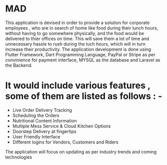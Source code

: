 # MAD 

This application is devised in order to provide a solution for corporate employees , who are in search  of home like food during their lunch hours, without having to go somewhere physically, and the food would be delivered to thier offices on time. 
This will save them a lot of time and unnecessary hassle to rush during the luch hours, which will in turn increase their productivity.
The application development is done using Flutter Framework, Dart Programming Language, PayPal or Stripe as per convinience for payment interface, MYSQL as the database and Laravel as the Backend.

# It would include various features , some of them are listed as follows : - 
- Live Order Delivery Tracking
- Scheduling the Orders
- Nutritional Content Information
- Multiple Mess Service & Cloud Kitchen Options
- Doorstep Delivery at fingertips 
- User Friendly Interface
- Different logins for Vendors, Customers and Riders

The application will focus on updating as per industry trends and coming technologies

